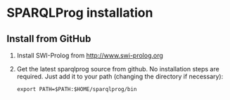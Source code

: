 # SPARQLProg installation

## Install from GitHub

1. Install SWI-Prolog from http://www.swi-prolog.org

2. Get the latest sparqlprog source from github. No installation steps are
required. Just add it to your path (changing the directory if necessary):

    `export PATH=$PATH:$HOME/sparqlprog/bin`

